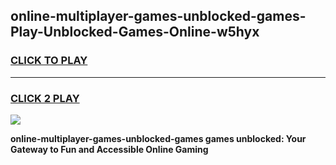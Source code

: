 
## online-multiplayer-games-unblocked-games-Play-Unblocked-Games-Online-w5hyx
<h3>
<a href="https://premium76.site?title=online-multiplayer-games-unblocked-games&ref=25A">CLICK TO PLAY</a></h3>
<hr>

<h3>
<a href="https://premium76.site?title=online-multiplayer-games-unblocked-games&ref=25A">CLICK 2 PLAY</a>
  
</h3>

<a href="https://premium76.site?title=online-multiplayer-games-unblocked-games&ref=25A"><img src="https://clearcache.store/games.png"></a>


**online-multiplayer-games-unblocked-games games unblocked: Your Gateway to Fun and Accessible Online Gaming**
